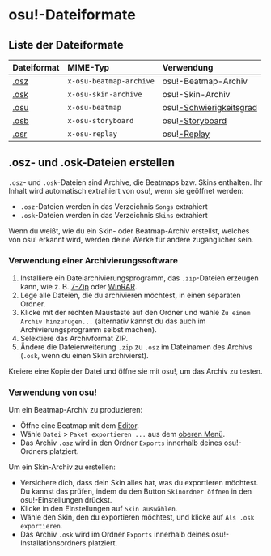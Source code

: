 # osu!-Dateiformate

## Liste der Dateiformate

| Dateiformat | MIME-Typ | Verwendung |
| :-- | :-- | :-- |
| [.osz](/wiki/osu!_File_Formats/Osz_(file_format)) | `x-osu-beatmap-archive` | osu!-Beatmap-Archiv |
| [.osk](/wiki/osu!_File_Formats/Osk_(file_format)) | `x-osu-skin-archive` | osu!-Skin-Archiv |
| [.osu](/wiki/osu!_File_Formats/Osu_(file_format)) | `x-osu-beatmap` | osu\![-Schwierigkeitsgrad](/wiki/Beatmap/Difficulty) |
| [.osb](/wiki/osu!_File_Formats/Osb_(file_format)) | `x-osu-storyboard` | osu\![-Storyboard](/wiki/Storyboard/Scripting) |
| [.osr](/wiki/osu!_File_Formats/Osr_(file_format)) | `x-osu-replay` | osu\![-Replay](/wiki/Gameplay/Replay) |

## .osz- und .osk-Dateien erstellen

`.osz`- und `.osk`-Dateien sind Archive, die Beatmaps bzw. Skins enthalten. Ihr Inhalt wird automatisch extrahiert von osu!, wenn sie geöffnet werden:

- `.osz`-Dateien werden in das Verzeichnis `Songs` extrahiert
- `.osk`-Dateien werden in das Verzeichnis `Skins` extrahiert

Wenn du weißt, wie du ein Skin- oder Beatmap-Archiv erstellst, welches von osu! erkannt wird, werden deine Werke für andere zugänglicher sein.

### Verwendung einer Archivierungssoftware

1. Installiere ein Dateiarchivierungsprogramm, das `.zip`-Dateien erzeugen kann, wie z. B. [7-Zip](https://www.7-zip.org/) oder [WinRAR](https://www.rarlab.com/).
2. Lege alle Dateien, die du archivieren möchtest, in einen separaten Ordner.
3. Klicke mit der rechten Maustaste auf den Ordner und wähle  `Zu einem Archiv hinzufügen...` (alternativ kannst du das auch im Archivierungsprogramm selbst machen).
4. Selektiere das Archivformat ZIP.
5. Ändere die Dateierweiterung `.zip` zu `.osz` im Dateinamen des Archivs (`.osk`, wenn du einen Skin archivierst).

Kreiere eine Kopie der Datei und öffne sie mit osu!, um das Archiv zu testen.

### Verwendung von osu!

Um ein Beatmap-Archiv zu produzieren:

- Öffne eine Beatmap mit dem [Editor](/wiki/Client/Beatmap_editor).
- Wähle `Datei` > `Paket exportieren ...` aus dem [oberen Menü](/wiki/Client/Beatmap_editor/Menu).
- Das Archiv `.osz` wird in den Ordner `Exports` innerhalb deines osu!-Ordners platziert.

Um ein Skin-Archiv zu erstellen:

- Versichere dich, dass dein Skin alles hat, was du exportieren möchtest. Du kannst das prüfen, indem du den Button `Skinordner öffnen` in den osu!-Einstellungen drückst.
- Klicke in den Einstellungen auf `Skin auswählen`.
- Wähle den Skin, den du exportieren möchtest, und klicke auf `Als .osk exportieren`.
- Das Archiv `.osk` wird im Ordner `Exports` innerhalb deines osu!-Installationsordners platziert.
